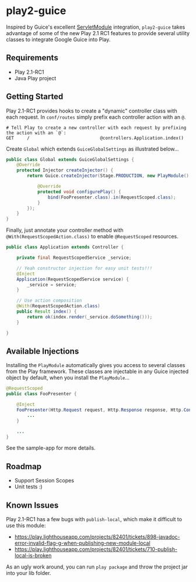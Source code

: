 # play2-guice

Inspired by Guice's excellent [ServletModule](http://code.google.com/p/google-guice/wiki/ServletModule) integration, `play2-guice` takes advantage of some of the new Play 2.1 RC1 features to provide several utility classes to integrate Google Guice into Play.

## Requirements
* Play 2.1-RC1
* Java Play project

## Getting Started

Play 2.1-RC1 provides hooks to create a "dynamic" controller class with each request.  In `conf/routes` simply prefix each controller action with an `@`.

```
# Tell Play to create a new controller with each request by prefixing the action with an `@`:
GET     /                           @controllers.Application.index()
```

Create `Global` which extends `GuiceGlobalSettings` as illustrated below...

```java
public class Global extends GuiceGlobalSettings {
    @Override
    protected Injector createInjector() {
        return Guice.createInjector(Stage.PRODUCTION, new PlayModule() {

            @Override
            protected void configurePlay() {
                bind(FooPresenter.class).in(RequestScoped.class);
            }
        });
    }
}
```

Finally, just annotate your controller method with `@With(RequestScopedAction.class)` to enable `@RequestScoped` resources.

```java
public class Application extends Controller {

    private final RequestScopedService _service;

    // Yeah constructor injection for easy unit tests!!!
    @Inject
    Application(RequestScopedService service) {
        _service = service;
    }

    // Use action composition
    @With(RequestScopedAction.class)
    public Result index() {
        return ok(index.render(_service.doSomething()));
    }

}
```

## Available Injections
Installing the `PlayModule` automatically gives you access to several classes from the Play framework.  These classes are injectable in any Guice injected object by default, when you install the `PlayModule`...

```java
@RequestScoped
public class FooPresenter {

    @Inject
    FooPresenter(Http.Request request, Http.Response response, Http.Context context) {
        ...
    }

    ...
}
```

See the sample-app for more details.

## Roadmap

* Support Session Scopes
* Unit tests :)

## Known Issues

Play 2.1-RC1 has a few bugs with `publish-local`, which make it difficult to use this module:

* https://play.lighthouseapp.com/projects/82401/tickets/898-javadoc-error-invalid-flag-g-when-publishing-new-module-local
* https://play.lighthouseapp.com/projects/82401/tickets/710-publish-local-is-broken

As an ugly work around, you can run `play package` and throw the project jar into your lib folder.
